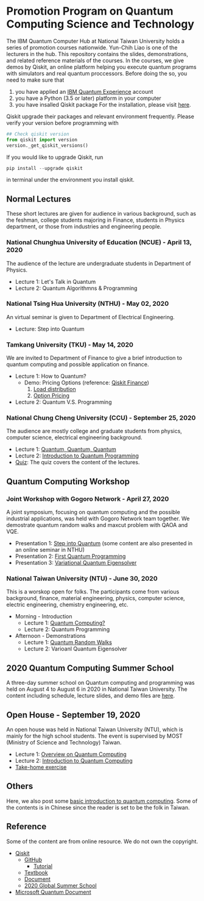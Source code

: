 # Promotion Program on Quantum Computing Science and Technology
The IBM Quantum Computer Hub at National Taiwan University holds a series of promotion courses nationwide. Yun-Chih Liao is one of the lecturers in the hub. This repository contains the slides, demonstrations, and related reference materials of the courses.
In the courses, we give demos by Qiskit, an online platform helping you execute quantum programs with simulators and real quantum proccessors. Before doing the so, you need to make sure that 
1. you have applied an [IBM Quantum Experience](https://quantum-computing.ibm.com/) account
2. you have a Python (3.5 or later) platform in your computer
3. you have insalled Qiskit package
For the installation, please visit [here](https://github.com/ycldingo/IBMQ/blob/master/README.md). 

Qiskit upgrade their packages and relevant environment frequently. Please verify your version before programming with 
```python
## Check qiskit version
from qiskit import version
version._get_qiskit_versions()
```
If you would like to upgrade Qiskit, run
```python
pip install --upgrade qiskit
```
in terminal under the environment you install qiskit.

## Normal Lectures 
These short lectures are given for audience in various background, such as the feshman, college students majoring in Finance, students in Physics department, or those from industries and engineering people.

### National Chunghua University of Education (NCUE) - April 13, 2020
The audience of the lecture are undergraduate students in Department of Physics.
- Lecture 1: Let's Talk in Quantum
- Lecture 2: Quantum Algorithmns & Programming

### National Tsing Hua University (NTHU) - May 02, 2020
An virtual seminar is given to Department of Electrical Engineering.
- Lecture: Step into Quantum

### Tamkang University (TKU) - May 14, 2020
We are invited to Department of Finance to give a brief introduction to quantum computing and possible application on finance.
- Lecture 1: How to Quantum?
  - Demo: Pricing Options (reference: [Qiskit Finance](https://github.com/Qiskit/qiskit-tutorials/blob/4e76af1f26af57f3a1112318e5c611c52cf960de/qiskit/advanced/aqua/finance/simulation/european_call_option_pricing.ipynb))
    1. [Load distribution](https://github.com/ycldingo/QuantumComputer_tw/blob/master/demo/LoadDistribution.ipynb)
    2. [Option Pricing](https://github.com/ycldingo/QuantumComputer_tw/blob/master/demo/OptionPricing_butterfly.ipynb)
- Lecture 2: Quantum V.S. Programming

### National Chung Cheng University (CCU) - September 25, 2020
The audience are mostly college and graduate students from physics, computer science, electrical engineering background.
- Lecture 1: [Quantum, Quantum, Quantum](https://github.com/ycldingo/QuantumComputer_tw/blob/master/slides/CCU092520-QuantumQuantumQuantum.pdf)
- Lecture 2: [Introduction to Quantum Programming](https://github.com/ycldingo/QuantumComputer_tw/blob/master/slides/CCU092520-IntorductionToQuantumProgramming.pdf)
- [Quiz](https://forms.gle/kUZdNFa4N5WY7PjH8): The quiz covers the content of the lectures.

## Quantum Computing Workshop
### Joint Workshop with Gogoro Network - April 27, 2020
A joint symposium, focusing on quantum computing and the possible industrial applications, was held with Gogoro Network team together. We demostrate quantum random walks and maxcut problem with QAOA and VQE.
- Presentation 1: [Step into Quantum](https://github.com/ycldingo/QuantumComputer_tw/blob/master/slides/Step%20into%20Quantum.pdf) (some content are also presented in an online seminar in NTHU)
- Presentation 2: [First Quantum Programming](https://github.com/ycldingo/QuantumComputer_tw/blob/master/slides/First%20Quantum%20Programming.pdf)
- Presentation 3: [Variational Quantum Eigensolver](https://github.com/ycldingo/QuantumComputer_tw/blob/master/slides/Variational%20Quantum%20Eigensolver.pdf)

### National Taiwan University (NTU) - June 30, 2020
This is a worskop open for folks. The participants come from various background, finance, material engineering, physics, computer science, electric engineering, chemistry engineering, etc. 
- Morning - Introduction
  - Lecture 1: [Quantum Computing?](https://github.com/ycldingo/QuantumComputer_tw/blob/master/slides/063020-QuantumComputing.pdf)
  - Lecture 2: Quantum Programming
- Afternoon - Demonstrations
  - Lecture 1: [Quantum Random Walks](https://github.com/ycldingo/QuantumComputer_tw/blob/master/slides/063020-QuantumRandomWalks.pdf)
  - Lecture 2: Varioanl Quantum Eigensolver


## 2020 Quantum Computing Summer School
A three-day summer school on Quantum computing and programming was held on August 4 to August 6 in 2020 in National Taiwan University. The content including schedule, lecture slides, and demo files are [here](https://github.com/ycldingo/QuantumComputing_2020Summer).

## Open House - September 19, 2020
An open house was held in National Taiwan University (NTU), which is mainly for the high school students. The event is supervised by MOST (Ministry of Science and Technology) Taiwan.
- Lecture 1: [Overview on Quantum Computing](https://github.com/ycldingo/QuantumComputer_tw/blob/master/slides/OpenHouse091920-overview.pdf)
- Lecture 2: [Introduction to Quantum Computing](https://github.com/ycldingo/QuantumComputer_tw/blob/master/slides/OpenHouse091920-introduction.pdf)
- [Take-home exercise](https://github.com/ycldingo/QuantumComputer_tw/tree/master/exercise)

## Others
Here, we also post some [basic introduction to quantum computing](https://github.com/ycldingo/QuantumComputer_tw/blob/master/QA_QuantumComputer.ipynb). Some of the contents is in Chinese since the reader is set to be the folk in Taiwan.


## Reference
Some of the content are from online resource. We do not own the copyright.
- [Qiskit](https://qiskit.org/)
  - [GitHub](https://github.com/Qiskit)
    - [Tutorial](https://github.com/Qiskit/qiskit-tutorials)
  - [Textbook](https://qiskit.org/textbook/preface.html)
  - [Document](https://qiskit.org/documentation/)
  - [2020 Global Summer School](https://qiskit.org/events/summer-school/)
- [Microsoft Quantum Document](https://docs.microsoft.com/en-us/quantum/)
